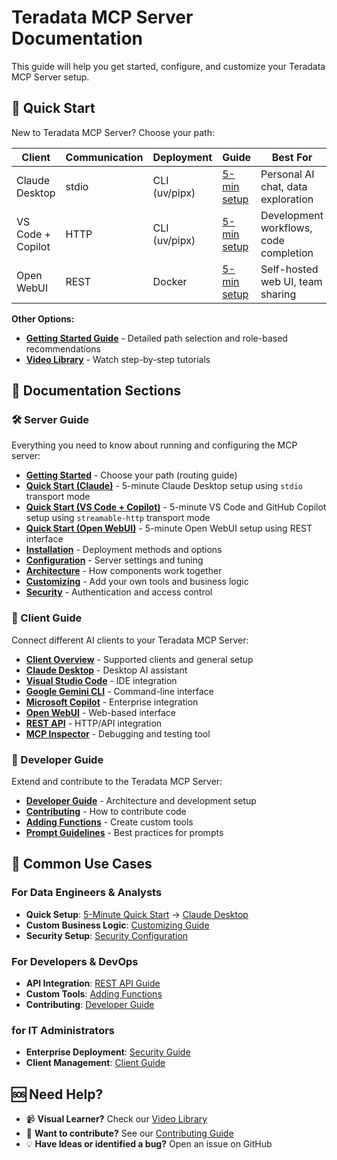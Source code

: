 # Teradata MCP Server Documentation

This guide will help you get started, configure, and customize your Teradata MCP Server setup.

## 🚀 Quick Start

New to Teradata MCP Server? Choose your path:

| **Client** | **Communication** | **Deployment** | **Guide** | **Best For** |
|------------|------------------|----------------|-----------|--------------|
| Claude Desktop | stdio | CLI (uv/pipx) | [5-min setup](server_guide/QUICK_START.md) | Personal AI chat, data exploration |
| VS Code + Copilot | HTTP | CLI (uv/pipx) | [5-min setup](server_guide/QUICK_START_HTTP.md) | Development workflows, code completion |
| Open WebUI | REST | Docker | [5-min setup](server_guide/QUICK_START_OPEN_WEBUI.md) | Self-hosted web UI, team sharing |

**Other Options:**
- **[Getting Started Guide](server_guide/GETTING_STARTED.md)** - Detailed path selection and role-based recommendations
- **[Video Library](server_guide/VIDEO_LIBRARY.md)** - Watch step-by-step tutorials

## 📖 Documentation Sections

### 🛠 Server Guide
Everything you need to know about running and configuring the MCP server:

- **[Getting Started](server_guide/GETTING_STARTED.md)** - Choose your path (routing guide)
- **[Quick Start (Claude)](server_guide/QUICK_START.md)** - 5-minute Claude Desktop setup using `stdio` transport mode
- **[Quick Start (VS Code + Copilot)](server_guide/QUICK_START_HTTP.md)** - 5-minute VS Code and GitHub Copilot setup using `streamable-http` transport mode
- **[Quick Start (Open WebUI)](server_guide/QUICK_START_OPEN_WEBUI.md)** - 5-minute Open WebUI setup using REST interface
- **[Installation](server_guide/INSTALLATION.md)** - Deployment methods and options
- **[Configuration](server_guide/CONFIGURATION.md)** - Server settings and tuning
- **[Architecture](server_guide/ARCHITECTURE.md)** - How components work together
- **[Customizing](server_guide/CUSTOMIZING.md)** - Add your own tools and business logic
- **[Security](server_guide/SECURITY.md)** - Authentication and access control

### 👥 Client Guide
Connect different AI clients to your Teradata MCP Server:

- **[Client Overview](client_guide/CLIENT_GUIDE.md)** - Supported clients and general setup
- **[Claude Desktop](client_guide/Claude_desktop.md)** - Desktop AI assistant
- **[Visual Studio Code](client_guide/Visual_Studio_Code.md)** - IDE integration
- **[Google Gemini CLI](client_guide/Google_Gemini_CLI.md)** - Command-line interface
- **[Microsoft Copilot](client_guide/Microsoft_copilot.md)** - Enterprise integration
- **[Open WebUI](client_guide/Open_WebUI.md)** - Web-based interface
- **[REST API](client_guide/Rest_API.md)** - HTTP/API integration
- **[MCP Inspector](client_guide/MCP_Inspector.md)** - Debugging and testing tool

### 🔧 Developer Guide
Extend and contribute to the Teradata MCP Server:

- **[Developer Guide](developer_guide/DEVELOPER_GUIDE.md)** - Architecture and development setup
- **[Contributing](developer_guide/CONTRIBUTING.md)** - How to contribute code
- **[Adding Functions](developer_guide/HOW_TO_ADD_YOUR_FUNCTION.md)** - Create custom tools
- **[Prompt Guidelines](developer_guide/PROMPT_DEFINITION_GUIDELINES.md)** - Best practices for prompts

## 🎯 Common Use Cases

### For Data Engineers & Analysts
- **Quick Setup**: [5-Minute Quick Start](server_guide/QUICK_START.md) → [Claude Desktop](client_guide/Claude_desktop.md)
- **Custom Business Logic**: [Customizing Guide](server_guide/CUSTOMIZING.md)
- **Security Setup**: [Security Configuration](server_guide/SECURITY.md)

### For Developers & DevOps
- **API Integration**: [REST API Guide](client_guide/Rest_API.md)
- **Custom Tools**: [Adding Functions](developer_guide/HOW_TO_ADD_YOUR_FUNCTION.md)
- **Contributing**: [Developer Guide](developer_guide/DEVELOPER_GUIDE.md)

### for IT Administrators
- **Enterprise Deployment**: [Security Guide](server_guide/SECURITY.md)
- **Client Management**: [Client Guide](client_guide/CLIENT_GUIDE.md)

## 🆘 Need Help?

- 📹 **Visual Learner?** Check our [Video Library](server_guide/VIDEO_LIBRARY.md)
- 🤝 **Want to contribute?** See our [Contributing Guide](developer_guide/CONTRIBUTING.md)
- 💡 **Have Ideas or identified a bug?** Open an issue on GitHub